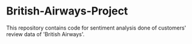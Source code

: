 # British-Airways-Project
This repository contains code for sentiment analysis done of customers' review data of 'British Airways'.
